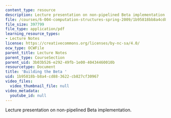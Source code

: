 ```yaml
---
content_type: resource
description: Lecture presentation on non-pipelined Beta implementation.
file: /courses/6-004-computation-structures-spring-2009/1b95818bb8a4cd883622cb827cf30967_MIT6_004s09_lec14.pdf
file_size: 397799
file_type: application/pdf
learning_resource_types:
- Lecture Notes
license: https://creativecommons.org/licenses/by-nc-sa/4.0/
ocw_type: OCWFile
parent_title: Lecture Notes
parent_type: CourseSection
parent_uid: 3b03b526-e292-49fb-1e00-40434460010b
resourcetype: Document
title: 'Building the Beta '
uid: 1b95818b-b8a4-cd88-3622-cb827cf30967
video_files:
  video_thumbnail_file: null
video_metadata:
  youtube_id: null
---
```

Lecture presentation on non-pipelined Beta implementation.